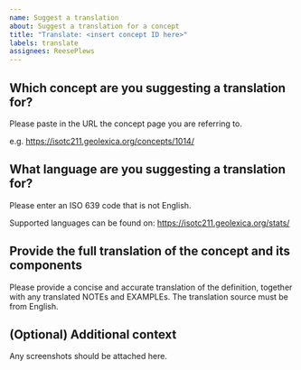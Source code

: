 ```yaml
---
name: Suggest a translation
about: Suggest a translation for a concept
title: "Translate: <insert concept ID here>"
labels: translate
assignees: ReesePlews
---
```


## Which concept are you suggesting a translation for?
Please paste in the URL the concept page you are referring to.

e.g.
https://isotc211.geolexica.org/concepts/1014/

## What language are you suggesting a translation for?
Please enter an ISO 639 code that is not English.

Supported languages can be found on: https://isotc211.geolexica.org/stats/

## Provide the full translation of the concept and its components
Please provide a concise and accurate translation of the definition,
together with any translated NOTEs and EXAMPLEs. The translation source
must be from English.

## (Optional) Additional context
Any screenshots should be attached here.
